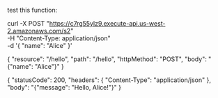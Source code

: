 test this function:

 curl -X POST "https://c7rg55ylz9.execute-api.us-west-2.amazonaws.com/s2" \
     -H "Content-Type: application/json" \
     -d '{
           "name": "Alice"
         }'


{
  "resource": "/hello",
  "path": "/hello",
  "httpMethod": "POST",
  "body": "{\"name\": \"Alice\"}"
}


{
  "statusCode": 200,
  "headers": {
    "Content-Type": "application/json"
  },
  "body": "{\"message\": \"Hello, Alice!\"}"
}


